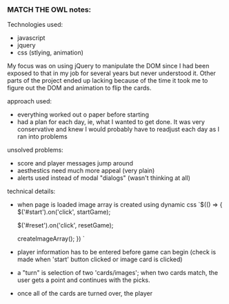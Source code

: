 ### MATCH THE OWL notes:

Technologies used:
- javascript
- jquery
- css (stlying, animation)

My focus was on using jQuery to manipulate the DOM since I had been exposed to that in my job for several years but never understood it. Other parts of the project ended up lacking because of the time it took me to figure out the DOM and animation to flip the cards.

approach used:
- everything worked out o paper before starting
- had a plan for each day, ie, what I wanted to get done. It was very conservative and knew I would probably have to readjust each day as I ran into problems

unsolved problems:
- score and player messages jump around
- aesthestics need much more appeal (very plain)
- alerts used instead of modal "dialogs" (wasn't thinking at all)

technical details:
- when page is loaded image array is created using dynamic css
`$(() => {
  $('#start').on('click', startGame);

  $('#reset').on('click', resetGame);

  createImageArray();
})
`

- player information has to be entered before game can begin (check is made when 'start' button clicked or image card is clicked)

- a "turn" is selection of two 'cards/images'; when two cards match, the user gets a point and continues with the picks.

- once all of the cards are turned over, the player 
